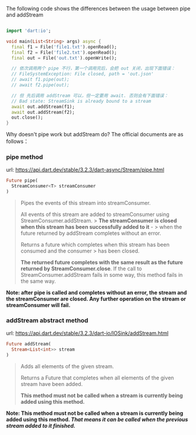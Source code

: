The following code shows the differences between the usage between pipe and addStream

```dart

import 'dart:io';

void main(List<String> args) async {
  final f1 = File('file1.txt').openRead();
  final f2 = File('file2.txt').openRead();
  final out = File('out.txt').openWrite();

  // 依次调用两个 pipe 不行，第一个调用完后，会把 out 关闭，出现下面错误：
  // FileSystemException: File closed, path = 'out.json'
  // await f1.pipe(out);
  // await f2.pipe(out);

  // 但 先后调用 addStream 可以，但一定要用 await. 否则会有下面错误：
  // Bad state: StreamSink is already bound to a stream
  await out.addStream(f1);
  await out.addStream(f2);
  out.close();
}
```

Why doesn't pipe work but addStream do? The official documents are as follows：

### pipe method

url: <https://api.dart.dev/stable/3.2.3/dart-async/Stream/pipe.html>
```dart
Future pipe(
  StreamConsumer<T> streamConsumer
)
```

> Pipes the events of this stream into streamConsumer.
> 
> All events of this stream are added to streamConsumer using StreamConsumer.addStream. > **The streamConsumer is closed when this stream has been successfully added to it** - > when the future returned by addStream completes without an error.
> 
> Returns a future which completes when this stream has been consumed and the consumer > has been closed.
> 
> **The returned future completes with the same result as the future returned by StreamConsumer.close**. If the call to StreamConsumer.addStream fails in some way,  this method fails in the same way.

**Note: after pipe is called and completes without an error, the stream and the streamConsumer are closed. Any further operation on the stream or streamConsumer will fail.**

### addStream abstract method
url: <https://api.dart.dev/stable/3.2.3/dart-io/IOSink/addStream.html>

```dart
Future addStream(
  Stream<List<int>> stream
)
```
> Adds all elements of the given stream.
> 
> Returns a Future that completes when all elements of the given stream have been added.
> 
> **This method must not be called when a stream is currently being added using this method.**

**Note: This method must not be called when a stream is currently being added using this method. *That means it can be called when the previous stream added to it finished.***
